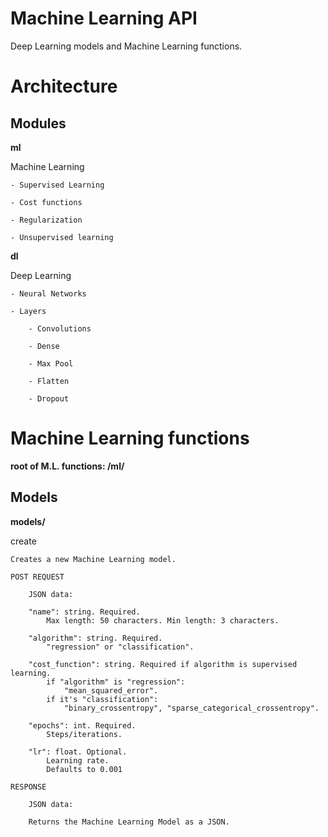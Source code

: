 # Machine Learning API
Deep Learning models and Machine Learning functions.

# Architecture

## Modules

**ml**

Machine Learning

    - Supervised Learning

    - Cost functions

    - Regularization

    - Unsupervised learning

**dl**

Deep Learning

    - Neural Networks

    - Layers

        - Convolutions

        - Dense

        - Max Pool

        - Flatten

        - Dropout

# Machine Learning functions

**root of M.L. functions: /ml/**

## Models

**models/**

create

    Creates a new Machine Learning model.

    POST REQUEST
        
        JSON data:

        "name": string. Required.
            Max length: 50 characters. Min length: 3 characters.
        
        "algorithm": string. Required.
            "regression" or "classification".
        
        "cost_function": string. Required if algorithm is supervised learning.
            if "algorithm" is "regression":
                "mean_squared_error".
            if it's "classification":
                "binary_crossentropy", "sparse_categorical_crossentropy".
        
        "epochs": int. Required.
            Steps/iterations.
        
        "lr": float. Optional.
            Learning rate.
            Defaults to 0.001
    
    RESPONSE
    
        JSON data:
        
        Returns the Machine Learning Model as a JSON.
